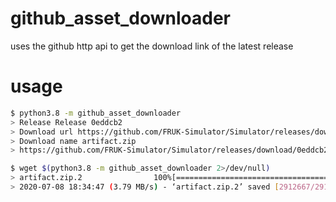 # github_asset_downloader
uses the github http api to get the download link of the latest release


# usage
```bash
$ python3.8 -m github_asset_downloader
> Release Release 0eddcb2
> Download url https://github.com/FRUK-Simulator/Simulator/releases/download/0eddcb2/artifact.zip
> Download name artifact.zip
> https://github.com/FRUK-Simulator/Simulator/releases/download/0eddcb2/artifact.zip
```

```bash
$ wget $(python3.8 -m github_asset_downloader 2>/dev/null)
> artifact.zip.2                100%[=================================================>]   2.78M  3.79MB/s    in 0.7s
> 2020-07-08 18:34:47 (3.79 MB/s) - ‘artifact.zip.2’ saved [2912667/2912667]
```
